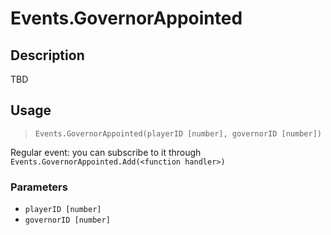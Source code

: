 # Events.GovernorAppointed
## Description
TBD

## Usage
> `Events.GovernorAppointed(playerID [number], governorID [number])`

Regular event: you can subscribe to it through `Events.GovernorAppointed.Add(<function handler>)`

### Parameters
- `playerID [number]`
- `governorID [number]`